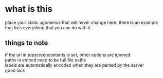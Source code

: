 # what is this
place your static ugomenus that will never change here. there is an example that lists everything that you can do with it.<br>
## things to note
if the url in topscreencontents is set, other options are ignored<br>
paths in embed need to be full file paths<br>
labels are automatically encoded when they are parsed by the server<br>
good luck
